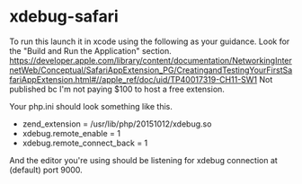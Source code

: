 # xdebug-safari

To run this launch it in xcode using the following as your guidance. Look for the "Build and Run the Application" section.
https://developer.apple.com/library/content/documentation/NetworkingInternetWeb/Conceptual/SafariAppExtension_PG/CreatingandTestingYourFirstSafariAppExtension.html#//apple_ref/doc/uid/TP40017319-CH11-SW1
Not published bc I'm not paying $100 to host a free extension.


Your php.ini should look something like this.

- zend_extension = /usr/lib/php/20151012/xdebug.so
- xdebug.remote_enable = 1
- xdebug.remote_connect_back = 1

And the editor you're using should be listening for xdebug connection at (default) port 9000.
